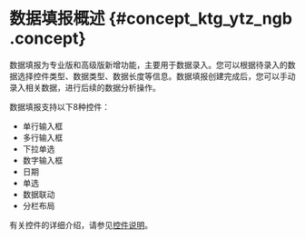 # 数据填报概述 {#concept_ktg_ytz_ngb .concept}

数据填报为专业版和高级版新增功能，主要用于数据录入。您可以根据待录入的数据选择控件类型、数据类型、数据长度等信息。数据填报创建完成后，您可以手动录入相关数据，进行后续的数据分析操作。

数据填报支持以下8种控件：

-   单行输入框
-   多行输入框
-   下拉单选
-   数字输入框
-   日期
-   单选
-   数据联动
-   分栏布局

有关控件的详细介绍，请参见[控件说明](cn.zh-CN/用户指南/数据建模/数据填报/控件说明.md)。

